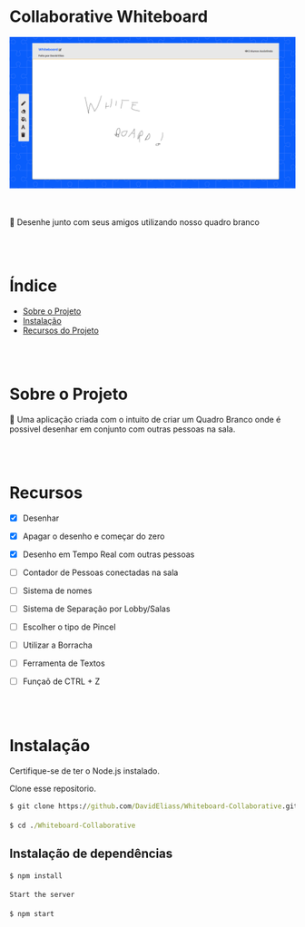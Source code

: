 # Collaborative Whiteboard 

<img src=".github/assets/screenshot.png" alt="Git" width="800px" />

<br><br>
🎨 Desenhe junto com seus amigos utilizando nosso quadro branco

<br></br>
# Índice

* [Sobre o Projeto](#-O-que-é-isso?)
* [Instalação](#-installation)
* [Recursos do Projeto](#-Recursos)

<br></br>

# Sobre o Projeto

🎨 Uma aplicação criada com o intuito de criar um Quadro Branco onde é possivel desenhar em conjunto com outras pessoas na sala.

<br></br>
# Recursos

 - [x] Desenhar
 - [x] Apagar o desenho e começar do zero
 - [x] Desenho em Tempo Real com outras pessoas 
 - [ ]  Contador de Pessoas conectadas na sala
 - [ ]  Sistema de nomes
 - [ ]  Sistema de Separação por Lobby/Salas
 - [ ] Escolher o tipo de Pincel
 - [ ] Utilizar a Borracha
 - [ ] Ferramenta de Textos
 - [ ] Funçaõ de CTRL + Z



<br></br>
# Instalação

Certifique-se de ter o Node.js instalado.

Clone esse repositorio.

```cmd
$ git clone https://github.com/DavidEliass/Whiteboard-Collaborative.git

$ cd ./Whiteboard-Collaborative
```



## Instalação de dependências 

```javascript
$ npm install

Start the server

$ npm start
```



